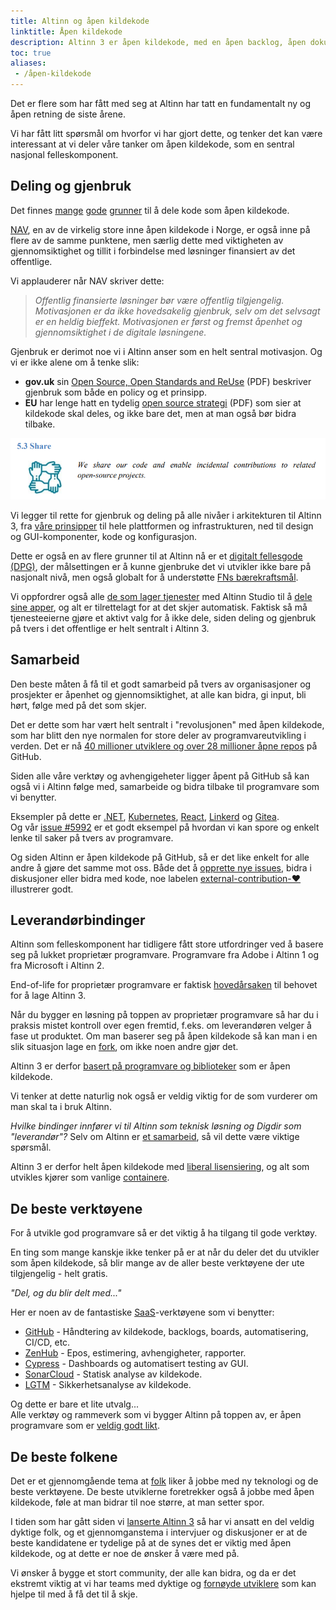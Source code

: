 ```yaml
---
title: Altinn og åpen kildekode
linktitle: Åpen kildekode
description: Altinn 3 er åpen kildekode, med en åpen backlog, åpen dokumentasjon og åpen dialog og diskusjoner.
toc: true
aliases:
 - /åpen-kildekode
---
```


Det er flere som har fått med seg at Altinn har tatt en fundamentalt ny og åpen retning de siste årene.

Vi har fått litt spørsmål om hvorfor vi har gjort dette, og tenker det kan være interessant
at vi deler våre tanker om åpen kildekode, som en sentral nasjonal felleskomponent.

## Deling og gjenbruk

Det finnes [mange](https://opensource.com/life/15/12/why-open-source)
[gode](https://tom.preston-werner.com/2011/11/22/open-source-everything.html)
[grunner](https://opensource.google/docs/why/) til å dele kode som åpen kildekode.

[NAV](https://github.com/navikt/offentlig#retningslinjer-for-%C3%A5pen-kildekode-i-nav),
en av de virkelig store inne åpen kildekode i Norge, er også inne på flere av de samme punktene,
men særlig dette med viktigheten av gjennomsiktighet og tillit i forbindelse med løsninger finansiert av det offentlige.

Vi applauderer når NAV skriver dette:

> *Offentlig finansierte løsninger bør være offentlig tilgjengelig.  
> Motivasjonen er da ikke hovedsakelig gjenbruk, selv om det selvsagt er en heldig bieffekt.
> Motivasjonen er først og fremst åpenhet og gjennomsiktighet i de digitale løsningene.*

Gjenbruk er derimot noe vi i Altinn anser som en helt sentral motivasjon. Og vi er ikke alene om å tenke slik:

- **gov.uk** sin
[Open Source, Open Standards and Re­Use](https://assets.publishing.service.gov.uk/government/uploads/system/uploads/attachment_data/file/61962/open_source.pdf)
(PDF) beskriver gjenbruk som både en policy og et prinsipp.
- **EU** har lenge hatt en tydelig
[open source strategi](https://ec.europa.eu/info/sites/default/files/en_ec_open_source_strategy_2020-2023.pdf) (PDF)
som sier at kildekode skal deles, og ikke bare det, men at man også bør bidra tilbake.

![We share our code and enable incidental ciontributions to related open-source projects](eu-strategy.png "EU Governing Principle 5.3 - Share")

Vi legger til rette for gjenbruk og deling på alle nivåer i arkitekturen til Altinn 3, fra [våre prinsipper](/principles)
til hele plattformen og infrastrukturen, ned til design og GUI-komponenter, kode og konfigurasjon.

Dette er også en av flere grunner til at Altinn nå er et [digitalt fellesgode (DPG)](https://digitalpublicgoods.net/),
der målsettingen er å kunne gjenbruke det vi utvikler ikke bare på nasjonalt nivå, men også globalt for å understøtte
[FNs bærekraftsmål](https://www.fn.no/om-fn/fns-baerekraftsmaal).

Vi oppfordrer også alle [de som lager tjenester](https://www.altinn.no/om-altinn/om-altinn-samarbeidet/)
med Altinn Studio til å [dele sine apper](../../../altinn-studio/news/launched-apps/), og alt er tilrettelagt for at det skjer automatisk.
Faktisk så må tjenesteeierne gjøre et aktivt valg for å ikke dele,
siden deling og gjenbruk på tvers i det offentlige er helt sentralt i Altinn 3.

## Samarbeid

Den beste måten å få til et godt samarbeid på tvers av organisasjoner og prosjekter er åpenhet og gjennomsiktighet,
at alle kan bidra, gi input, bli hørt, følge med på det som skjer.

Det er dette som har vært helt sentralt i "revolusjonen" med åpen kildekode,
som har blitt den nye normalen for store deler av programvareutvikling i verden.
Det er nå [40 millioner utviklere og over 28 millioner åpne repos](https://en.wikipedia.org/wiki/GitHub) på GitHub.

Siden alle våre verktøy og avhengigeheter ligger åpent på GitHub så kan også vi i Altinn følge med,
samarbeide og bidra tilbake til programvare som vi benytter.

Eksempler på dette er [.NET](https://dotnet.microsoft.com/platform/open-source),
[Kubernetes](https://github.com/kubernetes/kubernetes), [React](https://github.com/facebook/react),
[Linkerd](https://linkerd.io/) og [Gitea](https://github.com/go-gitea/gitea).  
Og vår [issue #5992](https://github.com/Altinn/altinn-studio/issues/5992) er et godt eksempel på hvordan vi kan spore
og enkelt lenke til saker på tvers av programvare.


Og siden Altinn er åpen kildekode på GitHub, så er det like enkelt for alle andre å gjøre det samme mot oss.
Både det å [opprette nye issues](https://github.com/Altinn/altinn-studio/issues/new/choose),
bidra i diskusjoner eller bidra med kode, noe labelen
[external-contribution-❤️](https://github.com/search?q=org%3AAltinn+label%3Aexternal-contribution-%E2%9D%A4%EF%B8%8F&type=pullrequests)
illustrerer godt.


## Leverandørbindinger

Altinn som felleskomponent har tidligere fått store utfordringer ved å basere seg på lukket proprietær programvare.
Programvare fra Adobe i Altinn 1 og fra Microsoft i Altinn 2.

End-of-life for proprietær programvare er faktisk
[hovedårsaken](https://www.digi.no/artikler/altinn-skal-aldri-mer-ga-ut-pa-dato-men-forst-ma-inntil-tusen-tjenester-skrives-om/508174)
til behovet for å lage Altinn 3.

Når du bygger en løsning på toppen av proprietær programvare så har du i praksis mistet kontroll over egen fremtid,
f.eks. om leverandøren velger å fase ut produktet.
Om man baserer seg på åpen kildekode så kan man i en slik situasjon
lage en [fork](https://docs.github.com/en/get-started/quickstart/fork-a-repo), om ikke noen andre gjør det.

Altinn 3 er derfor [basert på programvare og biblioteker](/technology/tools/) som er åpen kildekode.

Vi tenker at dette naturlig nok også er veldig viktig for de som vurderer om man skal ta i bruk Altinn.

*Hvilke bindinger innfører vi til Altinn som teknisk løsning og Digdir som "leverandør"?*
Selv om Altinn er [et samarbeid](https://www.altinn.no/om-altinn/om-altinn-samarbeidet/), så vil dette være viktige spørsmål.

Altinn 3 er derfor helt åpen kildekode med [liberal lisensiering](https://github.com/Altinn/altinn-studio/blob/main/LICENSE.md),
og alt som utvikles kjører som vanlige [containere](https://www.docker.com/resources/what-container).

## De beste verktøyene

For å utvikle god programvare så er det viktig å ha tilgang til gode verktøy.

En ting som mange kanskje ikke tenker på er at når du deler det du utvikler som åpen kildekode,
så blir mange av de aller beste verktøyene der ute tilgjengelig - helt gratis.

*"Del, og du blir delt med..."*

Her er noen av de fantastiske [SaaS](https://en.wikipedia.org/wiki/Software_as_a_service)-verktøyene som vi benytter:

- [GitHub](https://github.com/features) - Håndtering av kildekode, backlogs, boards, automatisering, CI/CD, etc.
- [ZenHub](https://www.zenhub.com/) - Epos, estimering, avhengigheter, rapporter.
- [Cypress](https://www.cypress.io/) - Dashboards og automatisert testing av GUI.
- [SonarCloud](https://sonarcloud.io/) - Statisk analyse av kildekode.
- [LGTM](https://semmle.com/lgtm) - Sikkerhetsanalyse av kildekode.

Og dette er bare et lite utvalg...  
Alle verktøy og rammeverk som vi bygger Altinn på toppen av, er åpen programvare som er
[veldig godt likt](/technology/architecture/principles/#build-with-modern-and-popular-frameworks).

## De beste folkene

Det er et gjennomgående tema at [folk](https://github.com/orgs/Altinn/people) liker å jobbe med ny teknologi og de beste verktøyene.
De beste utviklerne foretrekker også å jobbe med åpen kildekode, føle at man bidrar til noe større, at man setter spor.

I tiden som har gått siden vi [lanserte Altinn 3](https://www.digdir.no/digitale-felleslosninger/altinns-nye-skyplattform-i-produksjon/1590)
så har vi ansatt en del veldig dyktige folk, og et gjennomganstema i intervjuer og diskusjoner er at de beste
kandidatene er tydelige på at de synes det er viktig med åpen kildekode, og at dette er noe de ønsker å være med på.

Vi ønsker å bygge et stort community, der alle kan bidra, og da er det ekstremt viktig at vi har teams med dyktige og
[fornøyde utviklere](https://www.techrepublic.com/article/what-makes-developers-happy-contributing-to-open-source/) som kan hjelpe til med å få det til å skje.
